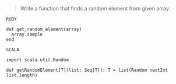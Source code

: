 > Write a function that finds a random element from given array.

`RUBY`

```
def get_random_element(array)
  array.sample
end
```

`SCALA`

```
import scala.util.Random

def getRandomElement[T](list: Seq[T]): T = list(Random nextInt list.length)
```
